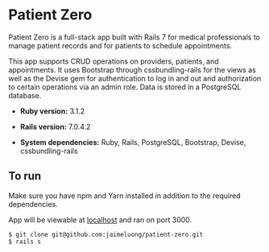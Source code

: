 # Patient Zero

Patient Zero is a full-stack app built with Rails 7 for medical professionals to manage patient records and for patients to schedule appointments.

This app supports CRUD operations on providers, patients, and appointments. It uses Bootstrap through cssbundling-rails for the views as well as the Devise gem for authentication to log in and out and authorization to certain operations via an admin role. Data is stored in a PostgreSQL database.

- **Ruby version:** 3.1.2

- **Rails version:** 7.0.4.2

- **System dependencies:** Ruby, Rails, PostgreSQL, Bootstrap, Devise, cssbundling-rails

## To run

Make sure you have npm and Yarn installed in addition to the required dependencies.

App will be viewable at [localhost](http://localhost:3000/) and ran on port 3000.

```
$ git clone git@github.com:jaimeluong/patient-zero.git
$ rails s
```